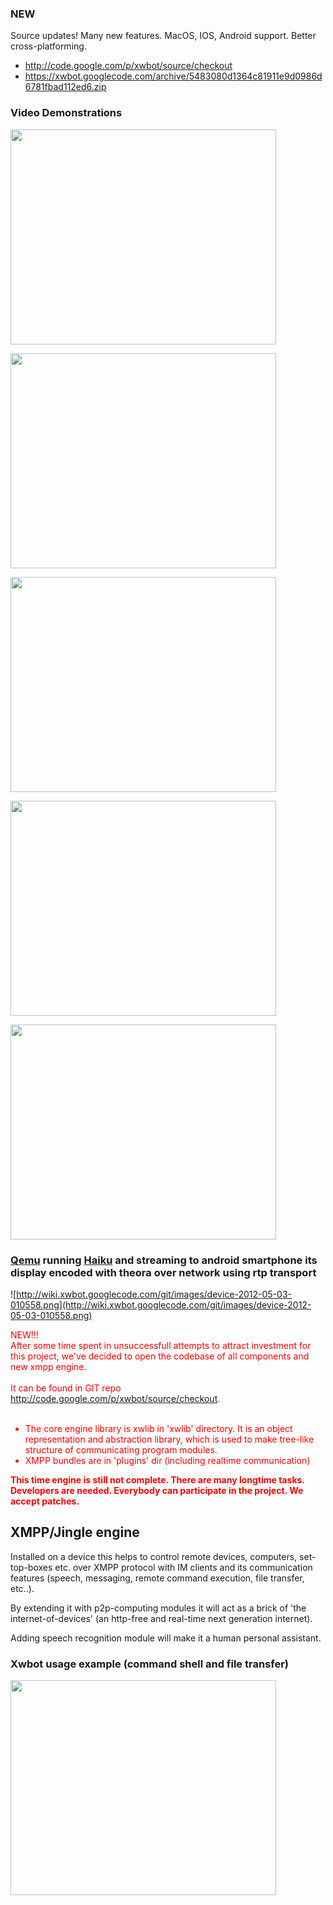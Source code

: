 ### NEW ###

Source updates! Many new features. MacOS, IOS, Android support.
Better cross-platforming.

  * http://code.google.com/p/xwbot/source/checkout
  * https://xwbot.googlecode.com/archive/5483080d1364c81911e9d0986d6781fbad112ed6.zip

### Video Demonstrations ###

<a href='http://www.youtube.com/watch?feature=player_embedded&v=k8gmIUp_E3w' target='_blank'><img src='http://img.youtube.com/vi/k8gmIUp_E3w/0.jpg' width='425' height=344 /></a>

<a href='http://www.youtube.com/watch?feature=player_embedded&v=4TycrWAIpHk' target='_blank'><img src='http://img.youtube.com/vi/4TycrWAIpHk/0.jpg' width='425' height=344 /></a>

<a href='http://www.youtube.com/watch?feature=player_embedded&v=w08EmTvQcqk' target='_blank'><img src='http://img.youtube.com/vi/w08EmTvQcqk/0.jpg' width='425' height=344 /></a>

<a href='http://www.youtube.com/watch?feature=player_embedded&v=cv5HudAidIc' target='_blank'><img src='http://img.youtube.com/vi/cv5HudAidIc/0.jpg' width='425' height=344 /></a>

<a href='http://www.youtube.com/watch?feature=player_embedded&v=A5GIOJf3Q0E' target='_blank'><img src='http://img.youtube.com/vi/A5GIOJf3Q0E/0.jpg' width='425' height=344 /></a>


### [Qemu](http://qemu.org) running [Haiku](http://www.haiku-os.org/) and streaming to android smartphone its display encoded with theora over network using rtp transport ###
![http://wiki.xwbot.googlecode.com/git/images/device-2012-05-03-010558.png](http://wiki.xwbot.googlecode.com/git/images/device-2012-05-03-010558.png)

<font color='red'>NEW!!!<br>
After some time spent in unsuccessfull attempts to attract investment for this project, we've decided to open the codebase of all components and new xmpp engine.<br>
<br>
It can be found in GIT repo <a href='http://code.google.com/p/xwbot/source/checkout'>http://code.google.com/p/xwbot/source/checkout</a>.<br>
<br>
<ul><li>The core engine library is xwlib in 'xwlib' directory. It is an object representation and abstraction library, which is used to make tree-like structure of communicating program modules.<br>
</li><li>XMPP bundles are in 'plugins' dir (including realtime communication)</li></ul>


<b>This time engine is still not complete. There are many longtime tasks.<br>
Developers are needed. Everybody can participate in the project. We<br>
accept patches.</b>
</font>

## XMPP/Jingle engine ##

Installed on a device this helps to control remote devices, computers, set-top-boxes etc. over XMPP protocol with IM clients and its communication features (speech, messaging, remote command execution, file transfer, etc..).

By extending it with p2p-computing modules it will act as a brick of 'the internet-of-devices' (an http-free and real-time next generation internet).

Adding speech recognition module will make it a human personal assistant.

### Xwbot usage example (command shell and file transfer) ###

<a href='http://www.youtube.com/watch?feature=player_embedded&v=AmeeKgSy9MI' target='_blank'><img src='http://img.youtube.com/vi/AmeeKgSy9MI/0.jpg' width='425' height=344 /></a>